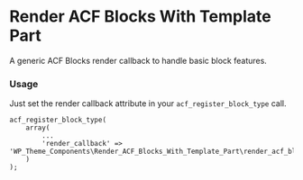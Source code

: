 # Render ACF Blocks With Template Part

A generic ACF Blocks render callback to handle basic block features.

### Usage

Just set the render callback attribute in your `acf_register_block_type` call.

```
acf_register_block_type(
	array(
		...
		'render_callback' => 'WP_Theme_Components\Render_ACF_Blocks_With_Template_Part\render_acf_block',
	)
);
```